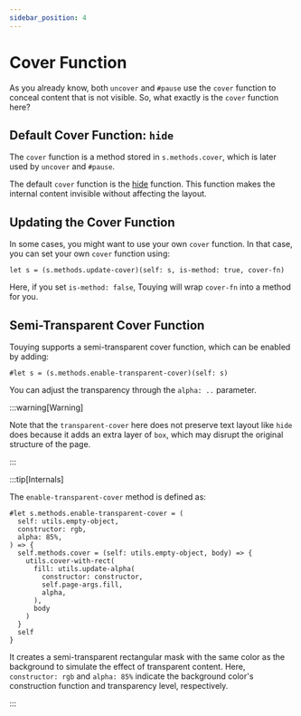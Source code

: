 ```yaml
---
sidebar_position: 4
---
```


# Cover Function

As you already know, both `uncover` and `#pause` use the `cover` function to conceal content that is not visible. So, what exactly is the `cover` function here?

## Default Cover Function: `hide`

The `cover` function is a method stored in `s.methods.cover`, which is later used by `uncover` and `#pause`.

The default `cover` function is the [hide](https://typst.app/docs/reference/layout/hide/) function. This function makes the internal content invisible without affecting the layout.

## Updating the Cover Function

In some cases, you might want to use your own `cover` function. In that case, you can set your own `cover` function using:

```typst
let s = (s.methods.update-cover)(self: s, is-method: true, cover-fn)
```

Here, if you set `is-method: false`, Touying will wrap `cover-fn` into a method for you.

## Semi-Transparent Cover Function

Touying supports a semi-transparent cover function, which can be enabled by adding:

```typst
#let s = (s.methods.enable-transparent-cover)(self: s)
```

You can adjust the transparency through the `alpha: ..` parameter.

:::warning[Warning]

Note that the `transparent-cover` here does not preserve text layout like `hide` does because it adds an extra layer of `box`, which may disrupt the original structure of the page.

:::

:::tip[Internals]

The `enable-transparent-cover` method is defined as:

```typst
#let s.methods.enable-transparent-cover = (
  self: utils.empty-object,
  constructor: rgb,
  alpha: 85%,
) => {
  self.methods.cover = (self: utils.empty-object, body) => {
    utils.cover-with-rect(
      fill: utils.update-alpha(
        constructor: constructor,
        self.page-args.fill,
        alpha,
      ),
      body
    )
  }
  self
}
```

It creates a semi-transparent rectangular mask with the same color as the background to simulate the effect of transparent content. Here, `constructor: rgb` and `alpha: 85%` indicate the background color's construction function and transparency level, respectively.

:::